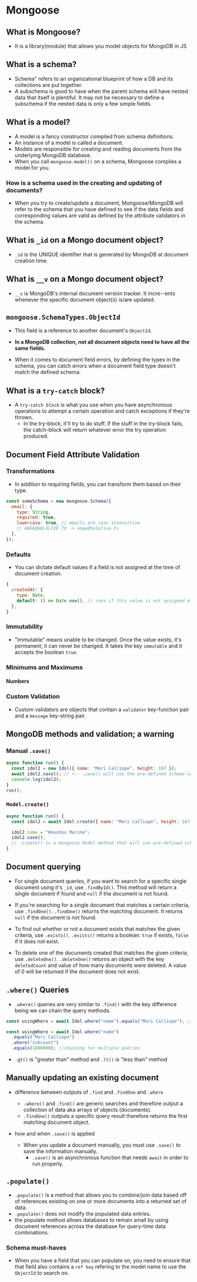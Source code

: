 # Mongoose

## What is Mongoose?

- It is a library(module) that allows you model objects for MongoDB in JS

## What is a schema?

- Schema" refers to an organizational blueprint of how a DB and its collections are put together.
- A subschema is good to have when the parent schema will have nested data that itself is plentiful. It may not be necessary to define a subschema if the nested data is only a few simple fields.

## What is a model?

- A model is a fancy constructor compiled from schema definitions.
- An instance of a model is called a document.
- Models are responsible for creating and reading documents from the underlying MongoDB database.
- When you call `mongoose.model()` on a schema, Mongoose complies a model for you.

### How is a schema used in the creating and updating of documents?

- When you try to create/update a document, Mongoose/MongoDB will refer to the schema that you have defined to see if the data fields and corresponding values are valid as defined by the attribute validators in the schema.

## What is `_id` on a Mongo document object?

- `_id` is the UNIQUE identifier that is generated by MongoDB at document creation time.

## What is `__v` on a Mongo document object?

- `__v` is MongoDB's internal document version tracker. It incre--ents whenever the specific document object(s) is/are updated.

## `mongoose.SchemaTypes.ObjectId`

- This field is a reference to another document's `ObjectId`.

- **In a MongoDB collection, not all document objects need to have all the same fields.**

- When it comes to document field errors, by defining the types in the schema, you can catch errors when a document field type doesn't match the defined schema.

## What is a `try-catch` block?

- A `try-catch block` is what you use when you have asynchronous operations to attempt a certain operation and catch exceptions if they're thrown.
  - In the try-block, it'll try to do stuff. If the stuff in the try-block fails, the catch-block will return whatever error the try operation produced.

## Document Field Attribute Validation

### Transformations

- In addition to requiring fields, you can transform them based on their type.

```js
const someSchema = new mongoose.Schema({
  email: {
    type: String,
    required: true,
    lowercase: true, // emails are case insensitive
    // ANGE@HOLOLIVE.TV -> ange@hololive.tv
  },
});
```

### Defaults

- You can dictate default values if a field is not assigned at the time of document creation.

```js
{
  createdAt: {
    type: Date,
    default: () => Date.now(), // runs if this value is not assigned at creation time
  },
}
```

### Immutability

- "Immutable" means unable to be changed. Once the value exists, it's permanent; it can never be changed. It takes the key `immutable` and it accepts the boolean `true`.

### Minimums and Maximums

#### Numbers

### Custom Validation

- Custom validators are objects that contain a `validator` key-function pair and a `message` key-string pair.

## MongoDB methods and validation; a warning

### Manual `.save()`

```js
async function run() {
  const idol2 = new Idol({ name: "Mori Calliope", height: 167 });
  await idol2.save(); // <-- .save() will use the pre-defined schema validation
  console.log(idol2);
}
run();
```

### `Model.create()`

```js
async function run() {
  const idol2 = await Idol.create({ name: "Mori Calliope", height: 167 });

  idol2.name = "Houshou Marine";
  idol2.save();
  // .create() is a mongoose Model method that will use pre-defined schema validation
}
```

## Document querying

- For single document queries, if you want to search for a specific single document using it's `_id`, use `.findById()`. This method will return a single document if found and `null` if the document is not found.

- If you're searching for a single document that matches a certain criteria, use `.findOne()`. `.findOne()` returns the matching document. It returns `null` if the document is not found.

- To find out whether or not a document exists that matches the given criteria, use `.exists()`. `.exists()` returns a boolean: `true` if exists, `false` if it does not exist.

- To delete one of the documents created that matches the given criteria, use `.deleteOne()`. `.deleteOne()` returns an object with the key `deletedCount` and value of how many documents were deleted. A value of 0 will be returned if the document does not exist.

## `.where()` Queries

- `.where()` queries are very similar to `.find()` with the key difference being we can chain the query methods.

```js
const usingWhere = await Idol.where("name").equals("Mori Calliope"); //example of chaining methods for single query
```

```js
const usingWhere = await Idol.where("name")
  .equals("Mori Calliope")
  .where("subcount")
  .equals(1890000); //chaining for multiple queries
```

- `.gt()` is "greater than" method and `.lt()` is "less than" method

## Manually updating an existing document

- difference between outputs of `.find` and `.findOne` and `.where`

  - `.where()` and `.find()` are generic searches and therefore output a collection of data aka arrays of objects (documents).
  - `.findOne()` outputs a specific query result therefore returns the first matching document object.

- how and when `.save()` is applied

  - When you update a document manually, you must use `.save()` to save the information manually.
    - `.save()` is an asynchronous function that needs `await` in order to run properly.

## `.populate()`

- `.populate()` is a method that allows you to combine/join data based off of references existing on one or more documents into a returned set of data.
- `.populate()` does not modify the populated data entries.
- the populate method allows databases to remain small by using document references across the database for query-time data combinations.

### Schema must-haves

- When you have a field that you can populate on, you need to ensure that that field also contains a `ref key` refering to the model name to use the `ObjectId` to search on.
